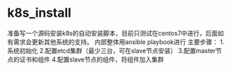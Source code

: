 # k8s_install
准备写一个源码安装k8s的自动安装脚本，目前只测试在centos7中进行，后面如有需求会更新其他系统的支持。
内部整体用ansible playbook进行
主要步骤：
1.系统初始化
2.配置etcd集群（最少三台，可在slave节点安装）
3.配置master节点的证书和组件
4.配置slave节点的组件，将组件加入集群
